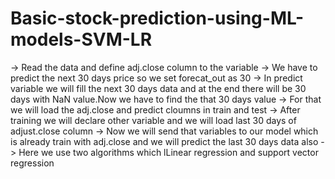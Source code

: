 # Basic-stock-prediction-using-ML-models-SVM-LR
-> Read the data and define adj.close column to the variable
-> We have to predict the next 30 days price so we set forecat_out as 30
-> In predict variable we will fill the next 30 days data and at the end there will be 30 days with NaN value.Now we have to find the that 30 days value
-> For that we will load the adj.close  and predict cloumns in train and test 
-> After training we will declare other variable and we will load last  30 days of adjust.close column
-> Now we will send that variables to our model which is already train with adj.close and we will predict the last 30 days data also 
-> Here we use two algorithms which lLinear regression and support vector regression 
